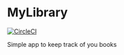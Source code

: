 # MyLibrary

[![CircleCI](https://circleci.com/gh/mmalesevic/MyLibrary/tree/main.svg?style=svg&circle-token=2c1ab8c9c8b42936405a6cf59573ce09a989d931)](https://circleci.com/gh/mmalesevic/MyLibrary/tree/main)

Simple app to keep track of you books





